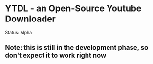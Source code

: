 # YTDL - an Open-Source Youtube Downloader

Status: Alpha

## Note: this is still in the development phase, so don't expect it to work right now